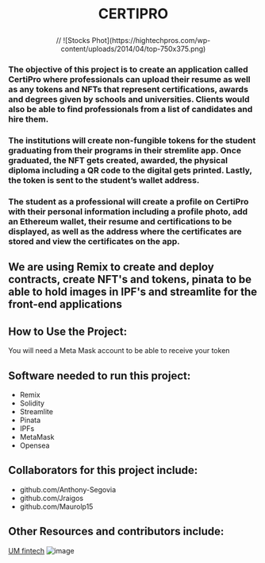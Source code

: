 # <p align="center"> **CERTIPRO**

<p align="center">
 // ![Stocks Phot](https://hightechpros.com/wp-content/uploads/2014/04/top-750x375.png)


### The objective of this project is to create an application called CertiPro where professionals can upload their resume as well as any tokens and NFTs that represent certifications, awards and degrees given by schools and universities. Clients would also be able to find professionals from a list of candidates and hire them. 

### The institutions will create non-fungible tokens for the student graduating from their programs in their stremlite app. Once graduated, the NFT gets created, awarded, the physical diploma including a QR code to the digital gets printed. Lastly, the token is sent to the student’s wallet address.

### The student as a professional will create a profile on CertiPro with their personal information including a profile photo, add an Ethereum wallet, their resume and certifications to be displayed, as well as the address where the certificates are stored and view the certificates on the app.



 
## We are using Remix to create and deploy contracts, create NFT's and tokens, pinata to be able to hold images in IPF's and streamlite for the front-end applications


## How to Use the Project:
You will need a Meta Mask account to be able to receive your token 
   
   
## Software needed to run this project:
* Remix
* Solidity
* Streamlite
* Pinata
* IPFs
* MetaMask
* Opensea

  
## Collaborators for this project include:   
* github.com/Anthony-Segovia
* github.com/Jraigos
* github.com/Maurolp15

  
## Other Resources and contributors include:  
[UM fintech](https://bootcamp.miami.edu/fintech/)
![image](https://user-images.githubusercontent.com/95111131/172013777-861e5d26-71c4-4f18-bf55-11ce8b729215.png)
